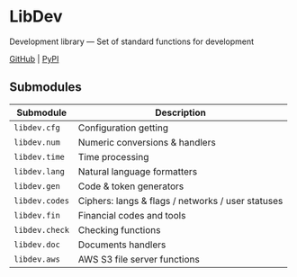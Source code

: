# LibDev
Development library — Set of standard functions for development

[GitHub](https://github.com/kosyachniy/lib)
 | [PyPI](https://pypi.org/project/libdev/)

## Submodules
Submodule | Description
---|---
` libdev.cfg ` | Configuration getting
` libdev.num ` | Numeric conversions & handlers
` libdev.time ` | Time processing
` libdev.lang ` | Natural language formatters
` libdev.gen ` | Code & token generators
` libdev.codes ` | Ciphers: langs & flags / networks / user statuses
` libdev.fin ` | Financial codes and tools
` libdev.check ` | Checking functions
` libdev.doc ` | Documents handlers
` libdev.aws ` | AWS S3 file server functions
